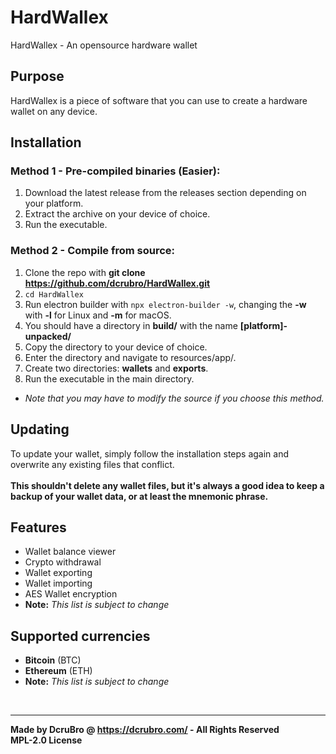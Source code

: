 # HardWallex
HardWallex - An opensource hardware wallet

## Purpose
HardWallex is a piece of software that you can use to create a hardware wallet on any device.

## Installation

### Method 1 - Pre-compiled binaries (Easier):
1. Download the latest release from the releases section depending on your platform.
2. Extract the archive on your device of choice.
3. Run the executable.

### Method 2 - Compile from source:
1. Clone the repo with **git clone https://github.com/dcrubro/HardWallex.git**
2. ```cd HardWallex```
3. Run electron builder with ```npx electron-builder -w```, changing the **-w** with **-l** for Linux and **-m** for macOS.
4. You should have a directory in **build/** with the name **[platform]-unpacked/**
5. Copy the directory to your device of choice.
6. Enter the directory and navigate to resources/app/.
7. Create two directories: **wallets** and **exports**.
8. Run the executable in the main directory.
- *Note that you may have to modify the source if you choose this method.*

## Updating
To update your wallet, simply follow the installation steps again and overwrite any existing files that conflict.  
<br>
**This shouldn't delete any wallet files, but it's always a good idea to keep a backup of your wallet data, or at least the mnemonic phrase.**

## Features
- Wallet balance viewer
- Crypto withdrawal
- Wallet exporting
- Wallet importing
- AES Wallet encryption
- **Note:** *This list is subject to change*

## Supported currencies
- **Bitcoin** (BTC)
- **Ethereum** (ETH)
- **Note:** *This list is subject to change*

<br>

---

**Made by DcruBro @ https://dcrubro.com/ - All Rights Reserved**  
**MPL-2.0 License**